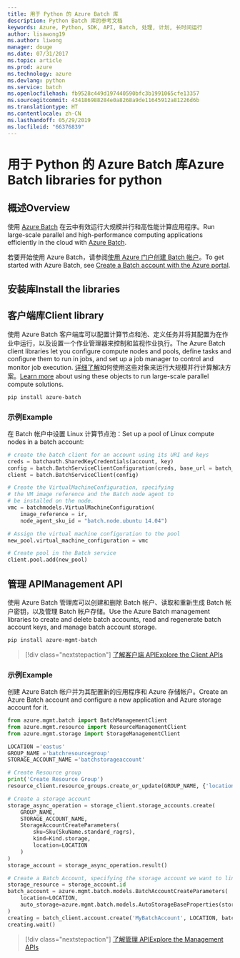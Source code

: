 ```yaml
---
title: 用于 Python 的 Azure Batch 库
description: Python Batch 库的参考文档
keywords: Azure, Python, SDK, API, Batch, 处理, 计划, 长时间运行
author: lisawong19
ms.author: liwong
manager: douge
ms.date: 07/31/2017
ms.topic: article
ms.prod: azure
ms.technology: azure
ms.devlang: python
ms.service: batch
ms.openlocfilehash: fb9528c449d197440590bfc3b1991065cfe13357
ms.sourcegitcommit: 434186988284e0a8268a9de11645912a81226d6b
ms.translationtype: HT
ms.contentlocale: zh-CN
ms.lasthandoff: 05/29/2019
ms.locfileid: "66376839"
---
```

# <a name="azure-batch-libraries-for-python"></a><span data-ttu-id="5cdfd-104">用于 Python 的 Azure Batch 库</span><span class="sxs-lookup"><span data-stu-id="5cdfd-104">Azure Batch libraries for python</span></span>

## <a name="overview"></a><span data-ttu-id="5cdfd-105">概述</span><span class="sxs-lookup"><span data-stu-id="5cdfd-105">Overview</span></span>

<span data-ttu-id="5cdfd-106">使用 [Azure Batch](/azure/batch/batch-technical-overview) 在云中有效运行大规模并行和高性能计算应用程序。</span><span class="sxs-lookup"><span data-stu-id="5cdfd-106">Run large-scale parallel and high-performance computing applications efficiently in the cloud with [Azure Batch](/azure/batch/batch-technical-overview).</span></span>

<span data-ttu-id="5cdfd-107">若要开始使用 Azure Batch，请参阅[使用 Azure 门户创建 Batch 帐户](/azure/batch/batch-account-create-portal)。</span><span class="sxs-lookup"><span data-stu-id="5cdfd-107">To get started with Azure Batch, see [Create a Batch account with the Azure portal](/azure/batch/batch-account-create-portal).</span></span>

## <a name="install-the-libraries"></a><span data-ttu-id="5cdfd-108">安装库</span><span class="sxs-lookup"><span data-stu-id="5cdfd-108">Install the libraries</span></span>

## <a name="client-library"></a><span data-ttu-id="5cdfd-109">客户端库</span><span class="sxs-lookup"><span data-stu-id="5cdfd-109">Client library</span></span>
<span data-ttu-id="5cdfd-110">使用 Azure Batch 客户端库可以配置计算节点和池、定义任务并将其配置为在作业中运行，以及设置一个作业管理器来控制和监视作业执行。</span><span class="sxs-lookup"><span data-stu-id="5cdfd-110">The Azure Batch client libraries let you configure compute nodes and pools, define tasks and configure them to run in jobs, and set up a job manager to control and monitor job execution.</span></span> <span data-ttu-id="5cdfd-111">[详细了解](/azure/batch/batch-api-basics)如何使用这些对象来运行大规模并行计算解决方案。</span><span class="sxs-lookup"><span data-stu-id="5cdfd-111">[Learn more](/azure/batch/batch-api-basics) about using these objects to run large-scale parallel compute solutions.</span></span>

```bash
pip install azure-batch
```
### <a name="example"></a><span data-ttu-id="5cdfd-112">示例</span><span class="sxs-lookup"><span data-stu-id="5cdfd-112">Example</span></span>

<span data-ttu-id="5cdfd-113">在 Batch 帐户中设置 Linux 计算节点池：</span><span class="sxs-lookup"><span data-stu-id="5cdfd-113">Set up a pool of Linux compute nodes in a batch account:</span></span>

```python
# create the batch client for an account using its URI and keys
creds = batchauth.SharedKeyCredentials(account, key)
config = batch.BatchServiceClientConfiguration(creds, base_url = batch_url)
client = batch.BatchServiceClient(config)

# Create the VirtualMachineConfiguration, specifying
# the VM image reference and the Batch node agent to
# be installed on the node.
vmc = batchmodels.VirtualMachineConfiguration(
    image_reference = ir,
    node_agent_sku_id = "batch.node.ubuntu 14.04")

# Assign the virtual machine configuration to the pool
new_pool.virtual_machine_configuration = vmc

# Create pool in the Batch service
client.pool.add(new_pool)
```

## <a name="management-api"></a><span data-ttu-id="5cdfd-114">管理 API</span><span class="sxs-lookup"><span data-stu-id="5cdfd-114">Management API</span></span>
<span data-ttu-id="5cdfd-115">使用 Azure Batch 管理库可以创建和删除 Batch 帐户、读取和重新生成 Batch 帐户密钥，以及管理 Batch 帐户存储。</span><span class="sxs-lookup"><span data-stu-id="5cdfd-115">Use the Azure Batch management libraries to create and delete batch accounts, read and regenerate batch account keys, and manage batch account storage.</span></span>

```bash
pip install azure-mgmt-batch
```
> [!div class="nextstepaction"]
> [<span data-ttu-id="5cdfd-116">了解客户端 API</span><span class="sxs-lookup"><span data-stu-id="5cdfd-116">Explore the Client APIs</span></span>](/python/api/overview/azure/batch/client)

### <a name="example"></a><span data-ttu-id="5cdfd-117">示例</span><span class="sxs-lookup"><span data-stu-id="5cdfd-117">Example</span></span>
<span data-ttu-id="5cdfd-118">创建 Azure Batch 帐户并为其配置新的应用程序和 Azure 存储帐户。</span><span class="sxs-lookup"><span data-stu-id="5cdfd-118">Create an Azure Batch account and configure a new application and Azure storage account for it.</span></span>

```python
from azure.mgmt.batch import BatchManagementClient
from azure.mgmt.resource import ResourceManagementClient
from azure.mgmt.storage import StorageManagementClient

LOCATION ='eastus'
GROUP_NAME ='batchresourcegroup'
STORAGE_ACCOUNT_NAME ='batchstorageaccount'

# Create Resource group
print('Create Resource Group')
resource_client.resource_groups.create_or_update(GROUP_NAME, {'location': LOCATION})

# Create a storage account
storage_async_operation = storage_client.storage_accounts.create(
    GROUP_NAME,
    STORAGE_ACCOUNT_NAME,
    StorageAccountCreateParameters(
        sku=Sku(SkuName.standard_ragrs),
        kind=Kind.storage,
        location=LOCATION
    )
)
storage_account = storage_async_operation.result()

# Create a Batch Account, specifying the storage account we want to link
storage_resource = storage_account.id
batch_account = azure.mgmt.batch.models.BatchAccountCreateParameters(
    location=LOCATION,
    auto_storage=azure.mgmt.batch.models.AutoStorageBaseProperties(storage_resource)
)
creating = batch_client.account.create('MyBatchAccount', LOCATION, batch_account)
creating.wait()
```

> [!div class="nextstepaction"]
> [<span data-ttu-id="5cdfd-119">了解管理 API</span><span class="sxs-lookup"><span data-stu-id="5cdfd-119">Explore the Management APIs</span></span>](/python/api/overview/azure/batch/management)
